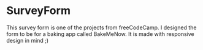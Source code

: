 # SurveyForm

This survey form is one of the projects from freeCodeCamp.
I designed the form to be for a baking app called BakeMeNow.
It is made with responsive design in mind ;)